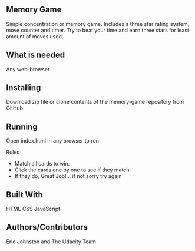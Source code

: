## Memory Game

  Simple concentration or memory game.
  Includes a three star rating system, move counter and timer.
  Try to beat your time and earn three stars for least amount of moves used.

## What is needed

  Any web-browser

## Installing

  Download zip file or clone contents of the memory-game repository from GitHub

## Running

  Open index.html in any browser to run

  Rules
  - Match all cards to win.
  - Click the cards one by one to see if they match
  - If they do, Great Job!... if not sorry try again

## Built With

  HTML
  CSS
  JavaScript

## Authors/Contributors

  Eric Johnston and The Udacity Team
